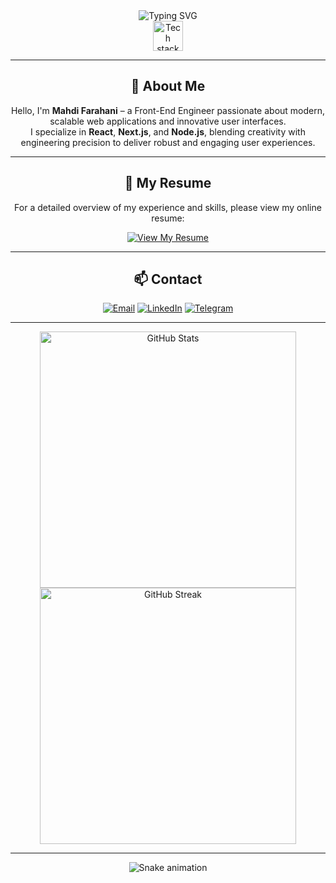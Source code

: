 <!-- GitHub Profile README for Mahdi Farahani -->
<div align="center">

<img src="https://readme-typing-svg.herokuapp.com?font=Fira+Code&weight=600&pause=1000&color=0078FF&center=true&width=435&lines=Hi+there!+I'm+Mahdi+Farahani;Front-End+Engineer;React+%7C+Next.js+%7C+Node.js+Enthusiast" alt="Typing SVG" />

<br/>

<img src="https://skillicons.dev/icons?i=react,nextjs,nodejs,js,ts,html,css" height="48" alt="Tech stack icons" />

---

## 👋 About Me

Hello, I'm **Mahdi Farahani** – a Front-End Engineer passionate about modern, scalable web applications and innovative user interfaces.  
I specialize in **React**, **Next.js**, and **Node.js**, blending creativity with engineering precision to deliver robust and engaging user experiences.

---

## 📄 My Resume

For a detailed overview of my experience and skills, please view my online resume:

[![View My Resume](https://img.shields.io/badge/Resume-View%20Now-0078FF?style=for-the-badge&logo=flowcv&logoColor=white)](https://flowcv.com/resume/j15rcs18p8)

---

## 📫 Contact

[![Email](https://img.shields.io/badge/Email-mahtifarahani@gmail.com-D14836?style=for-the-badge&logo=gmail&logoColor=white)](mailto:mahtifarahani@gmail.com)
[![LinkedIn](https://img.shields.io/badge/LinkedIn-Mahdi%20Farahani-0077B5?style=for-the-badge&logo=linkedin&logoColor=white)](https://www.linkedin.com/in/mahdi-farahani-2600871b5)
[![Telegram](https://img.shields.io/badge/Telegram-Contact-2CA5E0?style=for-the-badge&logo=telegram&logoColor=white)](https://t.me/mahtifarahani)

---

</div>

<!-- GITHUB STATS & ACTIVITY -->
<div align="center">

<img src="https://github-readme-stats.vercel.app/api?username=mahtifarahani&show_icons=true&theme=radical" width="410" alt="GitHub Stats" />  
<img src="https://github-readme-streak-stats.herokuapp.com/?user=mahtifarahani&theme=radical" width="410" alt="GitHub Streak" />

</div>

---

<div align="center">
  
  <img src="https://github.com/mahtifarahani/mahtifarahani/blob/output/github-contribution-grid-snake.svg" alt="Snake animation" />

</div>
